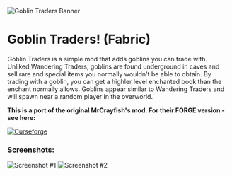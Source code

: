 ![Goblin Traders Banner](https://i.imgur.com/QBYPd7j.png)

# Goblin Traders! (Fabric)

Goblin Traders is a simple mod that adds goblins you can trade with. Unliked Wandering Traders, goblins are found underground in caves and sell rare and special items you normally wouldn't be able to obtain. By trading with a goblin, you can get a highler level enchanted book than the enchant normally allows. Goblins appear similar to Wandering Traders and will spawn near a random player in the overworld.

**This is a port of the original MrCrayfish's mod. For their FORGE version - see here:**

[![Curseforge](http://cf.way2muchnoise.eu/full_goblin-traders_downloads.svg?badge_style=for_the_badge)](https://www.curseforge.com/minecraft/mc-mods/goblin-traders)
### Screenshots:
![Screenshot #1](https://i.imgur.com/XLaQqNj.png)
![Screenshot #2](https://i.imgur.com/w9zs8NC.png)